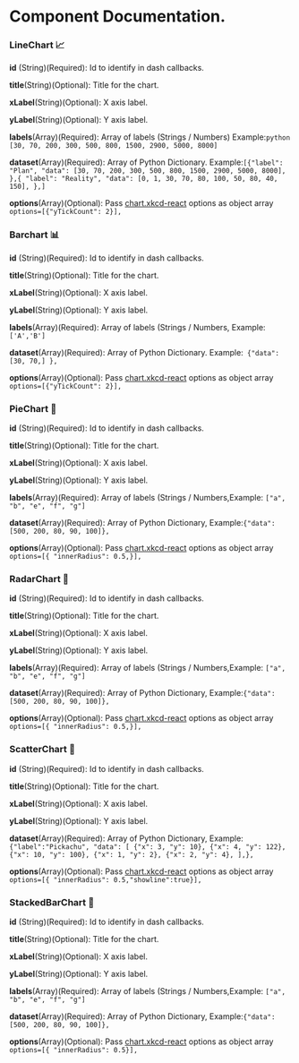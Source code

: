# Component Documentation.

### LineChart 📈

<strong>id</strong> (String)(Required): Id to identify in dash callbacks.

<strong>title</strong>(String)(Optional): Title for the chart.

<strong>xLabel</strong>(String)(Optional): X axis label.

<strong>yLabel</strong>(String)(Optional): Y axis label.

<strong>labels</strong>(Array)(Required): Array of labels (Strings / Numbers)
Example:`python [30, 70, 200, 300, 500, 800, 1500, 2900, 5000, 8000]`

<strong>dataset</strong>(Array)(Required): Array of Python Dictionary.
Example:`[{"label": "Plan", "data": [30, 70, 200, 300, 500, 800, 1500, 2900, 5000, 8000], },{ "label": "Reality", "data": [0, 1, 30, 70, 80, 100, 50, 80, 40, 150], },] `

<strong>options</strong>(Array)(Optional): Pass [chart.xkcd-react](https://www.npmjs.com/package/chart.xkcd-react) options as object array
` options=[{"yTickCount": 2}],`

### Barchart 📊

<strong>id</strong> (String)(Required): Id to identify in dash callbacks.

<strong>title</strong>(String)(Optional): Title for the chart.

<strong>xLabel</strong>(String)(Optional): X axis label.

<strong>yLabel</strong>(String)(Optional): Y axis label.

<strong>labels</strong>(Array)(Required): Array of labels (Strings / Numbers, Example:`['A','B']`

<strong>dataset</strong>(Array)(Required): Array of Python Dictionary.
Example:` {"data": [30, 70,] },`

<strong>options</strong>(Array)(Optional): Pass [chart.xkcd-react](https://www.npmjs.com/package/chart.xkcd-react) options as object array `options=[{"yTickCount": 2}],`

### PieChart 🧿

<strong>id</strong> (String)(Required): Id to identify in dash callbacks.

<strong>title</strong>(String)(Optional): Title for the chart.

<strong>xLabel</strong>(String)(Optional): X axis label.

<strong>yLabel</strong>(String)(Optional): Y axis label.

<strong>labels</strong>(Array)(Required): Array of labels (Strings / Numbers,Example: `["a", "b", "e", "f", "g"]`

<strong>dataset</strong>(Array)(Required): Array of Python Dictionary, Example:`{"data": [500, 200, 80, 90, 100]},`

<strong>options</strong>(Array)(Optional): Pass [chart.xkcd-react](https://www.npmjs.com/package/chart.xkcd-react) options as object array ` options=[{ "innerRadius": 0.5,}],`

### RadarChart 🧿

<strong>id</strong> (String)(Required): Id to identify in dash callbacks.

<strong>title</strong>(String)(Optional): Title for the chart.

<strong>xLabel</strong>(String)(Optional): X axis label.

<strong>yLabel</strong>(String)(Optional): Y axis label.

<strong>labels</strong>(Array)(Required): Array of labels (Strings / Numbers,Example: `["a", "b", "e", "f", "g"]`

<strong>dataset</strong>(Array)(Required): Array of Python Dictionary, Example:`{"data": [500, 200, 80, 90, 100]},`

<strong>options</strong>(Array)(Optional): Pass [chart.xkcd-react](https://www.npmjs.com/package/chart.xkcd-react) options as object array ` options=[{ "innerRadius": 0.5,}],`

### ScatterChart 🧿

<strong>id</strong> (String)(Required): Id to identify in dash callbacks.

<strong>title</strong>(String)(Optional): Title for the chart.

<strong>xLabel</strong>(String)(Optional): X axis label.

<strong>yLabel</strong>(String)(Optional): Y axis label.

<strong>dataset</strong>(Array)(Required): Array of Python Dictionary, Example:`{"label":"Pickachu", "data": [ {"x": 3, "y": 10}, {"x": 4, "y": 122}, {"x": 10, "y": 100}, {"x": 1, "y": 2}, {"x": 2, "y": 4}, ],},`

<strong>options</strong>(Array)(Optional): Pass [chart.xkcd-react](https://www.npmjs.com/package/chart.xkcd-react) options as object array ` options=[{ "innerRadius": 0.5,"showline":true}],`

### StackedBarChart 🧿

<strong>id</strong> (String)(Required): Id to identify in dash callbacks.

<strong>title</strong>(String)(Optional): Title for the chart.

<strong>xLabel</strong>(String)(Optional): X axis label.

<strong>yLabel</strong>(String)(Optional): Y axis label.

<strong>labels</strong>(Array)(Required): Array of labels (Strings / Numbers,Example: `["a", "b", "e", "f", "g"]`

<strong>dataset</strong>(Array)(Required): Array of Python Dictionary, Example:`{"data": [500, 200, 80, 90, 100]},`

<strong>options</strong>(Array)(Optional): Pass [chart.xkcd-react](https://www.npmjs.com/package/chart.xkcd-react) options as object array ` options=[{ "innerRadius": 0.5}],`
